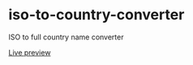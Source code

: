 # iso-to-country-converter
ISO to full country name converter


[Live preview](https://iso-to-country-converter.pages.dev)